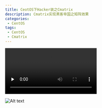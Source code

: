 ```yaml
---
title: CeotOS下Hacker装之Cmatrix
description: Cmatrix实现黑客帝国之矩阵效果
categories:
 - CentOS
tags:
 - CentOS
 - Cmatrix
---  
```


<video id="video" controls="" preload="none" style="width= 100%; height=100%; object-fit: fill">
         <source id="mp4" src="http://media.w3.org/2010/05/sintel/trailer.mp4" 
             type="video/mp4">
          <source id="webm" src="http://media.w3.org/2010/05/sintel/trailer.webm" 
              type="video/webm">
          <source id="ogv" src="http://media.w3.org/2010/05/sintel/trailer.ogv" 
              type="video/ogg">
          <p>Your user agent does not support the HTML5 Video element.</p>
</video>  

![Alt text](http://p92ijvt1x.bkt.clouddn.com/IMG_3181.GIF "Optional title")